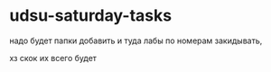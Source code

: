 # udsu-saturday-tasks
надо будет папки добавить и туда лабы по номерам закидывать,

хз скок их всего будет
